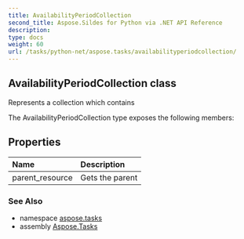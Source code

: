 ```yaml
---
title: AvailabilityPeriodCollection
second_title: Aspose.Sildes for Python via .NET API Reference
description: 
type: docs
weight: 60
url: /tasks/python-net/aspose.tasks/availabilityperiodcollection/
---
```


## AvailabilityPeriodCollection class

Represents a collection which contains

The AvailabilityPeriodCollection type exposes the following members:
## Properties
| Name | Description |
| :- | :- |
|parent_resource|Gets the parent|

### See Also

* namespace [aspose.tasks](/tasks/python-net/aspose.tasks/)
* assembly [Aspose.Tasks](/tasks/python-net/)

